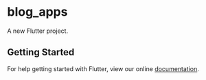 # blog_apps

A new Flutter project.

## Getting Started

For help getting started with Flutter, view our online
[documentation](https://flutter.io/).
